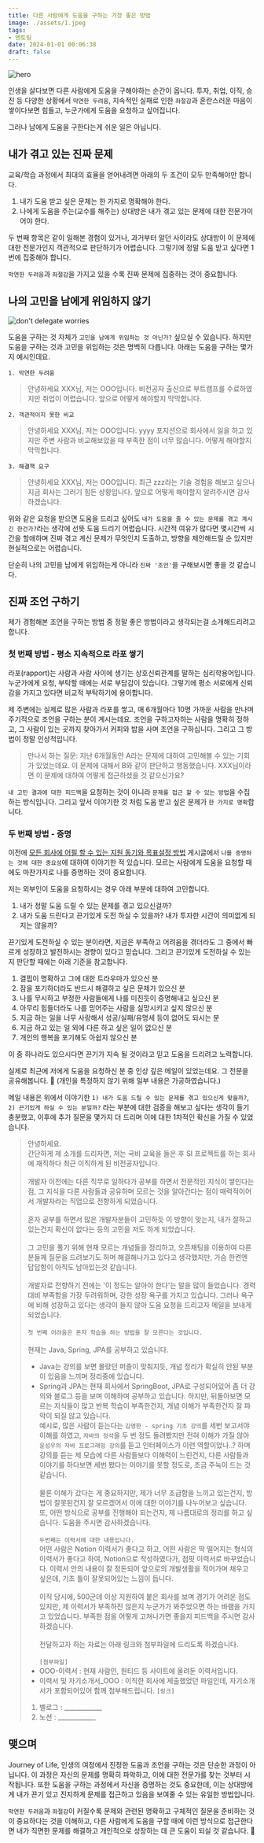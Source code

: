 ```yaml
---
title: 다른 사람에게 도움을 구하는 가장 좋은 방법
image: ./assets/1.jpeg
tags:
- 멘토링
date: 2024-01-01 00:06:38
draft: false
---
```


![hero](./assets/1.jpeg)

인생을 살다보면 다른 사람에게 도움을 구해야하는 순간이 옵니다. 투자, 취업, 이직, 승진 등 다양한 상황에서 `막연한 두려움`, 지속적인 실패로 인한 `좌절감`과 혼란스러운 마음이 쌓이다보면 힘들고, 누군가에게 도움을 요청하고 싶어집니다.

그러나 남에게 도움을 구한다는게 쉬운 일은 아닙니다.

## 내가 겪고 있는 진짜 문제

교육/학습 과정에서 최대의 효율을 얻어내려면 아래의 두 조건이 모두 만족해야만 합니다.

1. 내가 도움 받고 싶은 문제는 한 가지로 명확해야 한다.
2. 나에게 도움을 주는(교수를 해주는) 상대방은 내가 겪고 있는 문제에 대한 전문가이어야 한다.

두 번째 항목은 같이 일해본 경험이 있거나, 과거부터 알던 사이라도 상대방이 이 문제에 대한 전문가인지 객관적으로 판단하기가 어렵습니다. 그렇기에 정말 도움 받고 싶다면 1번에 집중해야 합니다.

`막연한 두려움`과 `좌절감`을 가지고 있을 수록 진짜 문제에 집중하는 것이 중요합니다.

## 나의 고민을 남에게 위임하지 않기

![don't delegate worries](assets/2.jpeg)

도움을 구하는 것 자체가 `고민을 남에게 위임하는 것 아닌가?` 싶으실 수 있습니다. 하지만 도움을 구하는 것과 고민을 위임하는 것은 명백히 다릅니다. 아래는 도움을 구하는 몇가지 예시인데요.

`1. 막연한 두려움`
> 안녕하세요 XXX님, 저는 OOO입니다. 비전공자 출신으로 부트캠프를 수료하였지만 취업이 어렵습니다. 앞으로 어떻게 해야할지 막막합니다.

`2. 객관적이지 못한 비교`
> 안녕하세요 XXX님, 저는 OOO입니다. yyyy 포지션으로 회사에서 일을 하고 있지만 주변 사람과 비교해보았을 때 부족한 점이 너무 많습니다. 어떻게 해야할지 막막합니다.

`3. 해결책 요구`
> 안녕하세요 XXX님, 저는 OOO입니다. 최근 zzz라는 기술 경험을 해보고 싶으나 지금 회사는 그러기 힘든 상황입니다. 앞으로 어떻게 해야할지 알려주시면 감사하겠습니다.

위와 같은 요청을 받으면 도움을 드리고 싶어도 `내가 도움을 줄 수 있는 문제를 겪고 계시긴 한건가?`라는 생각에 선뜻 도움 드리기 어렵습니다. 시간적 여유가 많다면 몇시간씩 시간을 할애하며 진짜 겪고 계신 문제가 무엇인지 도출하고, 방향을 제안해드릴 순 있지만 현실적으로는 어렵습니다.

단순히 나의 고민을 남에게 위임하는게 아니라 `진짜 '조언'`을 구해보시면 좋을 것 같습니다.

## 진짜 조언 구하기

제가 경험해본 조언을 구하는 방법 중 정말 좋은 방법이라고 생각되는걸 소개해드리려고 합니다.


### 첫 번째 방법 - 평소 지속적으로 라포 쌓기

라포(rapport)는 사람과 사람 사이에 생기는 상호신뢰관계를 말하는 심리학용어입니다. 누군가에게 요청, 부탁할 때에는 서로 부담감이 있습니다. 그렇기에 평소 서로에게 신뢰감을 가지고 있다면 비교적 부탁하기에 용이합니다.

제 주변에는 실제로 많은 사람과 라포를 쌓고, 매 6개월마다 10명 가까운 사람을 만나며 주기적으로 조언을 구하는 분이 계시는데요. 조언을 구하고자하는 사람을 명확히 정하고, 그 사람이 있는 곳까지 찾아가서 커피와 밥을 사며 조언을 구하십니다. 그리고 그 방법이 정말 인상적입니다.

> 만나서 하는 질문: 지난 6개월동안 A라는 문제에 대하여 고민해볼 수 있는 기회가 있었는데요. 이 문제에 대해서 B와 같이 판단하고 행동했습니다. XXX님이라면 이 문제에 대하여 어떻게 접근하셨을 것 같으신가요?

`내 고민 결과에 대한 피드백`을 요청하는 것이 아니라 `문제를 접근 할 수 있는 방법`을 수집하는 방식입니다. 그리고 앞서 이야기한 것 처럼 도움 받고 싶은 문제가 `한 가지로 명확`합니다.

### 두 번째 방법 - 증명

이전에 <a href="/모든-회사에-어필-할-수-있는-지원-동기와-목표설정-방법" target="_blank" rel="nofollow">모든 회사에 어필 할 수 있는 지원 동기와 목표설정 방법</a> 게시글에서 `나를 증명하는 것에 대한 중요성`에 대하여 이야기한 적 있습니다. 모르는 사람에게 도움을 요청할 때에도 마찬가지로 나를 증명하는 것이 중요합니다.

저는 외부인이 도움을 요청하시는 경우 아래 부분에 대하여 고민합니다.

1. 내가 정말 도움 드릴 수 있는 문제를 겪고 있으신걸까?
2. 내가 도움 드린다고 끈기있게 도전 하실 수 있을까? 내가 투자한 시간이 의미없게 되지는 않을까?

끈기있게 도전하실 수 있는 분이라면, 지금은 부족하고 어려움을 겪더라도 그 중에서 빠르게 성장하고 발전하시는 경향이 있다고 믿습니다. 그리고 끈기있게 도전하실 수 있는지 판단할 때에는 아래 기준을 참고합니다.

1. 결핍이 명확하고 그에 대한 트라우마가 있으신 분
2. 잠을 포기하더라도 반드시 해결하고 싶은 문제가 있으신 분
3. 나를 무시하고 부정한 사람들에게 나를 미친듯이 증명해내고 싶으신 분
4. 아무리 힘들더라도 나를 믿어주는 사람을 실망시키고 싶지 않으신 분
5. 지금 하는 일을 너무 사랑해서 성공/실패/유명세 등이 없어도 되시는 분
6. 지금 하고 있는 일 외에 다른 하고 싶은 일이 없으신 분
7. 개인의 행복을 포기해도 아쉽지 않으신 분

이 중 하나라도 있으시다면 끈기가 지속 될 것이라고 믿고 도움을 드리려고 노력합니다.

실제로 최근에 저에게 도움을 요청하신 분 중 인상 깊은 메일이 있었는데요. 그 전문을 공유해봅니다. 🙂 (개인을 특정하지 않기 위해 일부 내용은 가공하였습니다.)

메일 내용은 위에서 이야기한 `1) 내가 도움 드릴 수 있는 문제를 겪고 있으신게 맞을까?`, `2) 끈기있게 하실 수 있는 분일까?` 라는 부분에 대한 검증을 해보고 싶다는 생각이 들기 충분했고, 이후에 추가 질문을 몇가지 더 드리며 이에 대한 1차적인 확신을 가질 수 있었습니다.

> 안녕하세요. <br/>
> 간단하게 제 소개를 드리자면, 저는 국비 교육을 들은 후 SI 프로젝트를 하는 회사에 재직하다 최근 이직하게 된 비전공자입니다.<br/><br/>
> 개발자 이전에는 다른 직무로 일하다가 공부를 하면서 전문적인 지식이 쌓인다는 점, 그 지식을 다른 사람들과 공유하며 모르는 것을 알아간다는 점이 매력적이어서 개발자라는 직업으로 전향하게 되었습니다.<br/><br/>
> 혼자 공부를 하면서 많은 개발자분들이 고민하듯 이 방향이 맞는지, 내가 잘하고 있는건지 확신이 없다는 등의 고민을 저도 하게 되었습니다.<br/><br/>
> 그 고민을 풀기 위해 현재 모르는 개념들을 정리하고, 오픈채팅을 이용하여 다른 분들께 질문을 드려보기도 하며 해결해나가고 있다고 생각했지만, 가슴 한켠엔 답답함이 아직도 남아있는것 같습니다.<br/><br/>
> 개발자로 전향하기 전에는 '이 정도는 알아야 한다'는 말을 많이 들었습니다. 경력 대비 부족함을 가장 두려워하며, 강한 성장 욕구를 가지고 있습니다. 그러나 욕구에 비해 성장하고 있다는 생각이 들지 않아 도움 요청을 드리고자 메일을 보내게 되었습니다.<br/><br/>
> `첫 번째 어려움은 혼자 학습을 하는 방법을 잘 모른다는 것입니다.`<br/><br/>
> 현재는 Java, Spring, JPA를 공부하고 있습니다.<br/>
> - Java는 강의를 보면 몰랐던 퍼즐이 맞춰지듯, 개념 정리가 확실히 안된 부분이 있음을 느끼며 정리중에 있습니다. 
> - Spring과 JPA는 현재 회사에서 SpringBoot, JPA로 구성되어있어 좀 더 강의와 블로그 등을 보며 이해하며 공부하고 있습니다.
> 하지만, 뒤돌아보면 모르는 지식들이 많고 반복 학습이 부족한건지, 개념 이해가 부족한건지 잘 파악이 되질 않고 있습니다.<br/>
> 예시로, 많은 사람이 듣는다는 `김영한 - spring 기초 강의`를 세번 보고서야 이해를 하였고, `자바의 정석`을 두 번 정도 돌려봤지만 전혀 이해가 가질 않아 `윤성우의 자바 프로그래밍 강의`를 듣고 인터페이스가 이런 역할이었나..? 하며 강의를 듣는 제 모습에 다른 사람들보다 이해력이 느린건지, 다른 사람들과 이야기를 하다보면 세번 봤다는 이야기를 못할 정도로, 조금 주눅이 드는 것 같습니다.<br/><br/>
> 물론 이해가 갔다는 게 중요하지만, 제가 너무 조급함을 느끼고 있는건지, 방법이 잘못된건지 잘 모르겠어서 이에 대한 이야기를 나누어보고 싶습니다. 또, 어떤 방식으로 공부를 진행해야 되는건지, 제 나름대로의 정리를 하고 싶습니다. 도움을 주시면 감사하겠습니다.<br/><br/>
> `두번째는 이력서에 대한 내용입니다.`<br/>
> 어떤 사람은 Notion 이력서가 좋다고 하고, 어떤 사람은 딱 떨어지는 형식의 이력서가 좋다고 하여, Notion으로 작성하였다가, 점핏 이력서로 바꾸었습니다. 이력서 안의 내용이 잘 정돈되어 앞으로의 개발생활을 적어가며 채우고 싶은데, 기초 틀이 잘못되어있는 느낌이 듭니다.<br/><br/>
> 이직 당시에, 500군데 이상 지원하여 붙은 회사를 보며 경기가 어려운 점도 있지만, 제 이력서가 부족하진 않은지 누군가가 봐주었으면 하는 바램을 가지고 있었습니다. 부족한 점을 어떻게 고쳐나가면 좋을지 피드백을 주시면 감사하겠습니다.<br/><br/>
> 전달하고자 하는 자료는 아래 링크와 첨부파일에 드리도록 하겠습니다.<br/><br/>
> `[첨부파일]`
> - OOO-이력서 : 현재 사람인, 원티드 등 사이트에 올려둔 이력서입니다.
> - 이력서 및 자기소개서_OOO : 이직한 회사에 제출했었던 파일인데, 자기소개서가 포함되어있어 함께 첨부해드립니다.
> `[링크]`
> 1. 벨로그 : ____________
> 2. 노션 : ____________

## 맺으며

Journey of Life, 인생의 여정에서 진정한 도움과 조언을 구하는 것은 단순한 과정이 아닙니다. 이 과정은 자신의 문제를 명확히 파악하고, 이에 대한 전문가를 찾는 것부터 시작됩니다. 또한 도움을 구하는 과정에서 자신을 증명하는 것도 중요한데, 이는 상대방에게 내가 끈기 있고 진지하게 문제를 접근하고 있음을 보여줄 수 있는 유일한 방법입니다.

`막연한 두려움`과 `좌절감`이 커질수록 문제와 관련된 명확하고 구체적인 질문을 준비하는 것이 중요하다는 것을 이해하고, 다른 사람에게 도움을 구할 때에 이런 방식으로 접근한다면 내가 직면한 문제를 해결하고 개인적으로 성장하는 데 큰 도움이 되실 것 같습니다. 🙂
